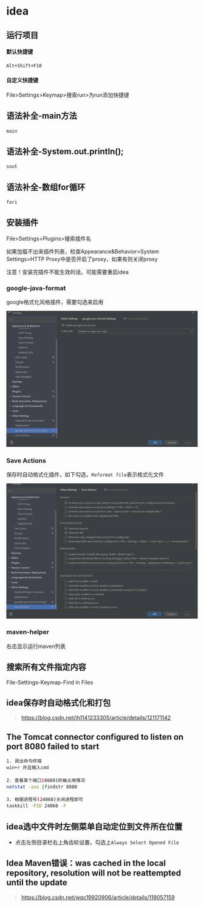 # idea

## 运行项目

#### 默认快捷键

```sh
Alt+Shift+F10
```

#### 自定义快捷键

File>Settings>Keymap>搜索run>为run添加快捷键

## 语法补全-main方法

```sh
main
```

## 语法补全-System.out.println();

```sh
sout 
```

## 语法补全-数组for循环

```sh
fori
```

## 安装插件

File>Settings>Plugins>搜索插件名

如果加载不出来插件列表，检查Appearance&Behavior>System Settings>HTTP Proxy中是否开启了proxy，如果有则关闭proxy

注意！安装完插件不能生效的话，可能需要重启idea

### google-java-format 

google格式化风格插件，需要勾选来启用

![image-20220531143653373](../../imgs/image-20220531143653373.png)

### Save Actions

保存时自动格式化插件，如下勾选，`Reformat file`表示格式化文件

![image-20220531143535534](../../imgs/image-20220531143535534.png)

### maven-helper

右击显示运行maven列表

## 搜索所有文件指定内容

File-Settings-Keymap-Find in Files

## idea保存时自动格式化和打包

> https://blog.csdn.net/jh1141233305/article/details/121171142

## The Tomcat connector configured to listen on port 8080 failed to start

```sh
1. 调出命令终端
win+r 并且输入cmd
 
2. 查看某个端口(8080)的被占用情况
netstat -ano |findstr 8080
 
3. 根据进程号(24068)关闭进程即可
taskkill -PID 24068 -F 
```

## idea选中文件时左侧菜单自动定位到文件所在位置

- 点击左侧目录栏右上角齿轮设置，勾选上`Always Select Opened File  `

## Idea Maven错误：was cached in the local repository, resolution will not be reattempted until the update

> https://blog.csdn.net/wqc19920906/article/details/119057159





